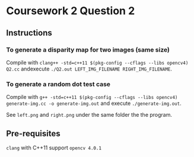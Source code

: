 # Coursework 2 Question 2

## Instructions

### To generate a disparity map for two images (same size)
Compile with `clang++ -std=c++11 $(pkg-config --cflags --libs opencv4) Q2.cc` andexecute `./Q2.out LEFT_IMG_FILENAME RIGHT_IMG_FILENAME`.

### To generate a random dot test case
Compile with `g++ -std=c++11 $(pkg-config --cflags --libs opencv4) generate-img.cc -o generate-img.out` and execute `./generate-img.out`.

See `left.png` and `right.png` under the same folder the the program.

## Pre-requisites

`clang` with C++11 support
`opencv 4.0.1`
